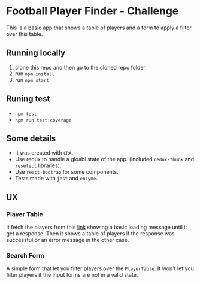 # Football Player Finder - Challenge

This is a basic app that shows a table of players and a form to apply a filter over this table.

## Running locally

1. clone this repo and then go to the cloned repo folder.
2. run `npm install`
3. run `npm start`

## Runing test

- `npm test`
- `npm run test:coverage`

## Some details

- It was created with `CRA`.
- Use redux to handle a gloabl state of the app. (included `redux-thunk` and `reselect` libraries).
- Use `react-bootrap` for some components.
- Tests made with `jest` and `enzyme`.

## UX

### Player Table

It fetch the players from this [link](https://football-players-b31f2.firebaseio.com/players.json?print=pretty) showing a basic loading message until it get a response. Then it shows a table of players if the response was successful or an error message in the other case.

### Search Form

A simple form that let you filter players over the `PlayerTable`. It won't let you filter players if the input forms are not in a valid state.
